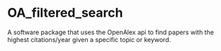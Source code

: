 # OA_filtered_search
A software package that uses the OpenAlex api to find papers with the highest citations/year given a specific topic or keyword.
